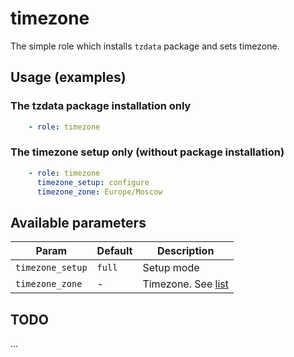 # timezone

The simple role which installs `tzdata` package and sets timezone.

## Usage (examples)

### The tzdata package installation only

```yaml
    - role: timezone
```

### The timezone setup only (without package installation)

```yaml
    - role: timezone
      timezone_setup: configure
      timezone_zone: Europe/Moscow
```

## Available parameters

| Param | Default | Description |
| -------- | -------- | -------- |
| `timezone_setup`| `full` | Setup mode |
| `timezone_zone` | - | Timezone. See [list](https://en.wikipedia.org/wiki/List_of_tz_database_time_zones) |

## TODO

...
